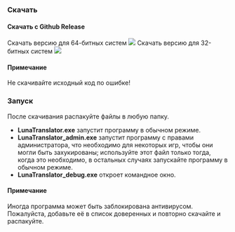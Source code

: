 ### Скачать

#### Скачать с Github Release

Скачать версию для 64-битных систем <a href="https://github.com/HIllya51/LunaTranslator/releases/latest/download/LunaTranslator.zip" target="_blank"><img src="https://img.shields.io/badge/скачать_64бит-blue"/></a> Скачать версию для 32-битных систем <a href="https://github.com/HIllya51/LunaTranslator/releases/latest/download/LunaTranslator_x86.zip" target="_blank"><img src="https://img.shields.io/badge/скачать_32бит-blue"/></a>

#### Примечание

Не скачивайте исходный код по ошибке!

### Запуск

После скачивания распакуйте файлы в любую папку.

- **LunaTranslator.exe** запустит программу в обычном режиме.
- **LunaTranslator_admin.exe** запустит программу с правами администратора, что необходимо для некоторых игр, чтобы они могли быть захукированы; используйте этот файл только тогда, когда это необходимо, в остальных случаях запускайте программу в обычном режиме.
- **LunaTranslator_debug.exe** откроет командное окно.

#### Примечание

Иногда программа может быть заблокирована антивирусом. Пожалуйста, добавьте её в список доверенных и повторно скачайте и распакуйте.